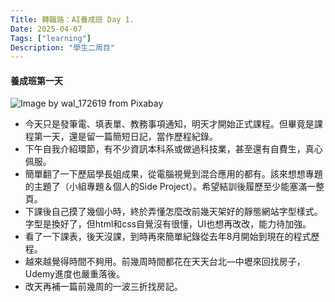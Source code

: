 ```yaml
---
Title: 轉職路：AI養成班 Day 1.
Date: 2025-04-07
Tags: ["learning"]
Description: "學生二周目"
---
```


#### 養成班第一天
![Image by wal_172619 from Pixabay](/img/notes/blossoms-6991112_640.jpg)


+ 今天只是發筆電、填表單、教務事項通知，明天才開始正式課程。但畢竟是課程第一天，還是留一篇簡短日記，當作歷程紀錄。
+ 下午自我介紹環節，有不少資訊本科系或做過科技業，甚至還有自費生，真心佩服。
+ 簡單翻了一下歷屆學長姐成果，從電腦視覺到混合應用的都有。該來想想專題的主題了（小組專題＆個人的Side Project）。希望結訓後履歷至少能塞滿一整頁。
+ 下課後自己摸了幾個小時，終於弄懂怎麼改前幾天架好的靜態網站字型樣式。字型是換好了，但html和css自覺沒有很懂，UI也想再改改，能力待加強。
+ 看了一下課表，後天沒課，到時再來簡單紀錄從去年8月開始到現在的程式歷程。
+ 越來越覺得時間不夠用。前幾周時間都花在天天台北—中壢來回找房子，Udemy進度也嚴重落後。
+ 改天再補一篇前幾周的一波三折找房記。
